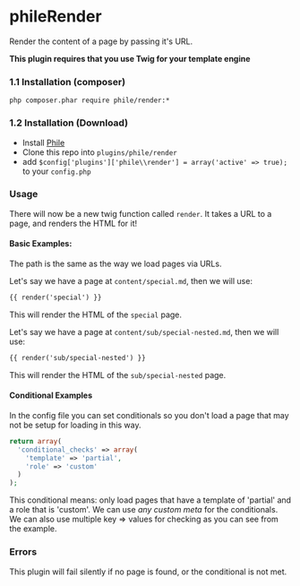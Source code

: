 phileRender
===========

Render the content of a page by passing it's URL.

**This plugin requires that you use Twig for your template engine**

### 1.1 Installation (composer)
```
php composer.phar require phile/render:*
```

### 1.2 Installation (Download)

* Install [Phile](https://github.com/PhileCMS/Phile)
* Clone this repo into `plugins/phile/render`
* add `$config['plugins']['phile\\render'] = array('active' => true);` to your `config.php`

### Usage

There will now be a new twig function called `render`. It takes a URL to a page, and renders the HTML for it!

#### Basic Examples:

The path is the same as the way we load pages via URLs.

Let's say we have a page at `content/special.md`, then we will use:

```html
{{ render('special') }}
```

This will render the HTML of the `special` page.

Let's say we have a page at `content/sub/special-nested.md`, then we will use:

```html
{{ render('sub/special-nested') }}
```

This will render the HTML of the `sub/special-nested` page.

#### Conditional Examples

In the config file you can set conditionals so you don't load a page that may not be setup for loading in this way.

```php
return array(
  'conditional_checks' => array(
    'template' => 'partial',
    'role' => 'custom'
  )
);
```

This conditional means: only load pages that have a template of 'partial' and a role that is 'custom'. We can use *any custom meta* for the conditionals. We can also use multiple key => values for checking as you can see from the example.

### Errors

This plugin will fail silently if no page is found, or the conditional is not met.
